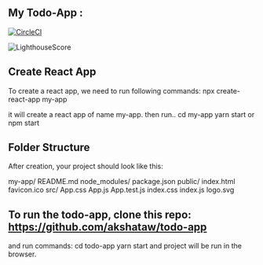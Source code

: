 
## My Todo-App :

[![CircleCI](https://circleci.com/gh/spirosikmd/jest-cucumber-puppeteer-example.svg?style=svg)](https://circleci.com/gh/sweetlimeco/todolist)

![[LighthouseScore](https://github.com/akshataw/todo-app/blob/master/assets/badges/lighthouse_accessibilty.svg)](https://github.com/akshataw/todo-app/blob/master/assets/badges/lighthouse_accessibilty.svg)

## Create React App

To create a react app, we need to run following commands:
   npx create-react-app my-app

 it will create a react app of name my-app.
 then run..
   cd my-app
   yarn start  or npm start


## Folder Structure

After creation, your project should look like this:

 my-app/
  README.md
  node_modules/
  package.json
  public/
    index.html
    favicon.ico
  src/
    App.css
    App.js
    App.test.js
    index.css
    index.js
    logo.svg

## To run the todo-app, clone this repo: https://github.com/akshataw/todo-app
 and run commands: cd todo-app
                   yarn start
           and project will be run in the browser.

